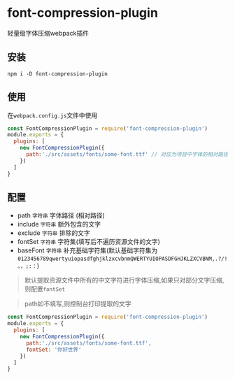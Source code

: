 # font-compression-plugin
轻量级字体压缩webpack插件
## 安装
```npm
npm i -D font-compression-plugin
```
## 使用
在`webpack.config.js`文件中使用
```js
const FontCompressionPlugin = require('font-compression-plugin')
module.exports = {
  plugins: [
    new FontCompressionPlugin({
      path:'./src/assets/fonts/some-font.ttf' // 对应为项目中字体的相对路径
    })
  ]
}
```
## 配置
- path `字符串` 字体路径 (相对路径)
- include `字符串` 额外包含的文字
- exclude `字符串` 排除的文字
- fontSet `字符串` 字符集(填写后不遍历资源文件的文字)
- baseFont `字符串` 补充基础字符集(默认基础字符集为`0123456789qwertyuiopasdfghjklzxcvbnmQWERTYUIOPASDFGHJKLZXCVBNM,.?/!。，;:：`)

> 默认提取资源文件中所有的中文字符进行字体压缩,如果只对部分文字压缩,则配置`fontSet`

> path如不填写,则控制台打印提取的文字

```js
const FontCompressionPlugin = require('font-compression-plugin')
module.exports = {
  plugins: [
    new FontCompressionPlugin({
      path:'./src/assets/fonts/some-font.ttf',
      fontSet: '你好世界'
    })
  ]
}
```